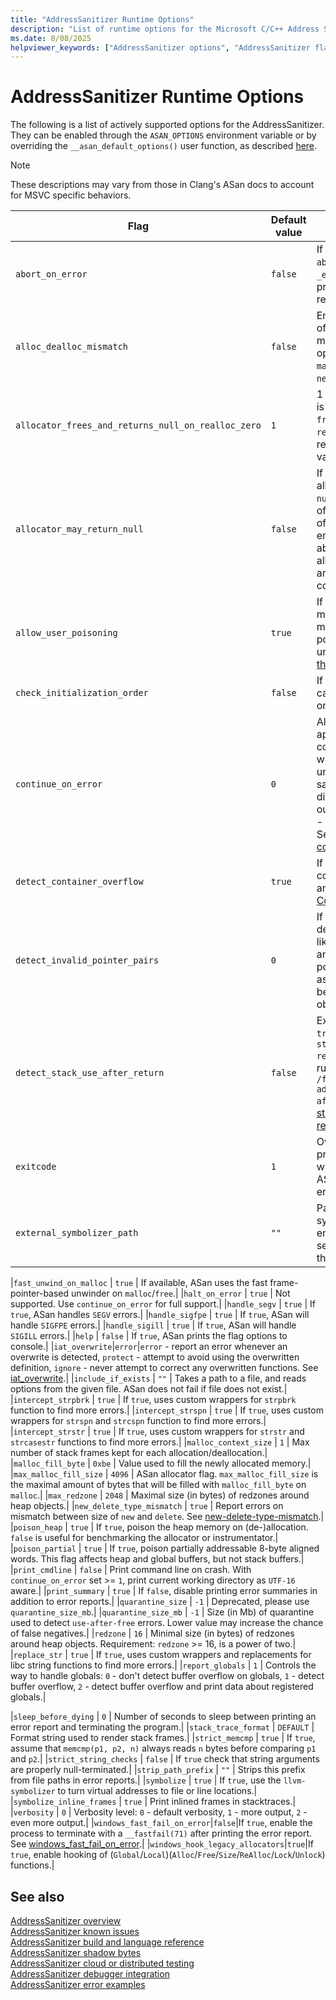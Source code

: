 ```yaml
---
title: "AddressSanitizer Runtime Options"
description: "List of runtime options for the Microsoft C/C++ Address Sanitizer"
ms.date: 8/08/2025
helpviewer_keywords: ["AddressSanitizer options", "AddressSanitizer flags", "Address sanitizer options", "Address sanitizer flags", "asan options", "asan flags", "sanitizer flags", "asan_options", "AddressSanitizerFlags", "SanitizerCommonFlags"]
---
```


# AddressSanitizer Runtime Options

The following is a list of actively supported options for the AddressSanitizer. They can be enabled through the `ASAN_OPTIONS` environment variable or by overriding the `__asan_default_options()` user function, as described [here](./asan-runtime.md#runtime-options). 

> [!NOTE]
> These descriptions may vary from those in Clang's ASan docs to account for MSVC specific behaviors.


| Flag | Default value | Description |
|------|---------------|-------------|
|`abort_on_error` | `false` | If `true`, ASan calls `abort()` instead of `_exit()` after printing the error report.|
|`alloc_dealloc_mismatch` | `false` | Enables detection of mismatched memory operations such as `malloc`/`delete`, `new[]`/`free`, etc.|
|`allocator_frees_and_returns_null_on_realloc_zero` | `1` | 1 - `realloc(p, 0)` is equivalent to `free(p)`. 0 - `realloc(p, 0)` will return a non-`NULL` value.|
|`allocator_may_return_null` | `false` | If `true`, the allocator will return `nullptr` when out of memory. Instead of crashing, ASan emits a warning about the allocator's failure and execution continues.|
|`allow_user_poisoning` | `true` | If `true`, you may manually mark memory regions as poisoned or unpoisoned using [these](./asan-runtime.md#poisoning) APIs.|
|`check_initialization_order` | `false` | If `true`, attempts to catch initialization order issues.|
|`continue_on_error` | `0` | Allows an application to continue running while reporting unique memory safety errors. `0` - disabled, `1` - output to `stdout`, `2` - output to `stderr`. See [continue_on_error](asan-continue-on-error.md).|
|`detect_container_overflow` | `true` | If `true`, honor the container overflow  annotations. See [ContainerOverflow](./error-container-overflow.md).|
|`detect_invalid_pointer_pairs` | `0` | If `1`, the tool detects operations like <, <=, >, >=, and - on invalid pointer pairs, such as pointers that belong to different objects.|
|`detect_stack_use_after_return` | `false` | Experimental. If `true`, ASan enables `stack-use-after-return` checking at runtime. Requires `/fsanitize-address-use-after-return`. See [stack-use-after-return](./error-stack-use-after-return.md).|
|`exitcode` | `1` | Override the program exit status with this value if ASan found an error.|
|`external_symbolizer_path` | `""` | Path to external symbolizer. If empty, ASan will search `$PATH` for the symbolizer.|

|`fast_unwind_on_malloc` | `true` | If available, ASan uses the fast frame-pointer-based unwinder on `malloc`/`free`.|
|`halt_on_error` | `true` | Not supported. Use `continue_on_error` for full support.|
|`handle_segv` | `true` | If `true`, ASan handles `SEGV` errors.|
|`handle_sigfpe` | `true` | If `true`, ASan will handle `SIGFPE` errors.|
|`handle_sigill` | `true` | If `true`, ASan will handle `SIGILL` errors.|
|`help` | `false` | If `true`, ASan prints the flag options to console.|
|`iat_overwrite`|`error`|`error` - report an error whenever an overwrite is detected, `protect` - attempt to avoid using the overwritten definition, `ignore` - never attempt to correct any overwritten functions. See [iat_overwrite](./asan-runtime.md#msvc-specific-addresssanitizer-runtime-options).|
|`include_if_exists` | `""` | Takes a path to a file, and reads options from the given file. ASan does not fail if file does not exist.|
|`intercept_strpbrk` | `true` | If `true`, uses custom wrappers for `strpbrk` function to find more errors.|
|`intercept_strspn` | `true` | If `true`, uses custom wrappers for `strspn` and `strcspn` function to find more errors.|
|`intercept_strstr` | `true` | If `true`, uses custom wrappers for `strstr` and `strcasestr` functions to find more errors.|
|`malloc_context_size` | `1` | Max number of stack frames kept for each allocation/deallocation.|
|`malloc_fill_byte` | `0xbe` | Value used to fill the newly allocated memory.|
|`max_malloc_fill_size` | `4096` | ASan allocator flag. `max_malloc_fill_size` is the maximal amount of bytes that will be filled with `malloc_fill_byte` on `malloc`.|
|`max_redzone` | `2048` | Maximal size (in bytes) of redzones around heap objects.|
|`new_delete_type_mismatch` | `true` | Report errors on mismatch between size of `new` and `delete`. See [new-delete-type-mismatch](./error-new-delete-type-mismatch.md).|
|`poison_heap` | `true` | If `true`, poison the heap memory on (de-)allocation. `false` is useful for benchmarking the allocator or instrumentator.|
|`poison_partial` | `true` | If `true`, poison partially addressable 8-byte aligned words. This flag affects heap and global buffers, but not stack buffers.|
|`print_cmdline` | `false` | Print command line on crash. With `continue_on_error` set >= `1`, print current working directory as `UTF-16` aware.|
|`print_summary` | `true` | If `false`, disable printing error summaries in addition to error reports.|
|`quarantine_size` | `-1` | Deprecated, please use `quarantine_size_mb`.|
|`quarantine_size_mb` | `-1` | Size (in Mb) of quarantine used to detect `use-after-free` errors. Lower value may increase the chance of false negatives.|
|`redzone` | `16` | Minimal size (in bytes) of redzones around heap objects. Requirement: `redzone` >= 16, is a power of two.|
|`replace_str` | `true` | If `true`, uses custom wrappers and replacements for libc string functions to find more errors.|
|`report_globals` | `1` | Controls the way to handle globals: `0` - don't detect buffer overflow on globals, `1` - detect buffer overflow, `2` - detect buffer overflow and print data about registered globals.|

|`sleep_before_dying` | `0` | Number of seconds to sleep between printing an error report and terminating the program.|
|`stack_trace_format` | `DEFAULT` | Format string used to render stack frames.|
|`strict_memcmp` | `true` | If `true`, assume that `memcmp(p1, p2, n)` always reads `n` bytes before comparing `p1` and `p2`.|
|`strict_string_checks` | `false` | If `true` check that string arguments are properly null-terminated.|
|`strip_path_prefix` | `""` | Strips this prefix from file paths in error reports.|
|`symbolize` | `true` | If `true`, use the `llvm-symbolizer` to turn virtual addresses to file or line locations.|
|`symbolize_inline_frames` | `true` | Print inlined frames in stacktraces.|
|`verbosity` | `0` | Verbosity level: `0` - default verbosity, `1` - more output, `2` - even more output.|
|`windows_fast_fail_on_error`|`false`|If `true`, enable the process to terminate with a `__fastfail(71)` after printing the error report. See [windows_fast_fail_on_error](./asan-runtime.md#msvc-specific-addresssanitizer-runtime-options).|
|`windows_hook_legacy_allocators`|`true`|If `true`, enable hooking of (`Global`/`Local`)(`Alloc`/`Free`/`Size`/`ReAlloc`/`Lock`/`Unlock`) functions.|

## See also

[AddressSanitizer overview](./asan.md)\
[AddressSanitizer known issues](./asan-known-issues.md)\
[AddressSanitizer build and language reference](./asan-building.md)\
[AddressSanitizer shadow bytes](./asan-shadow-bytes.md)\
[AddressSanitizer cloud or distributed testing](./asan-offline-crash-dumps.md)\
[AddressSanitizer debugger integration](./asan-debugger-integration.md)\
[AddressSanitizer error examples](./asan-error-examples.md)